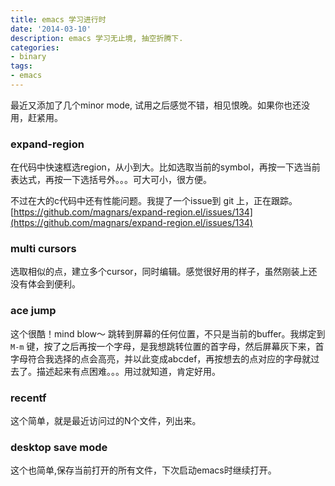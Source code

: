 ```yaml
---
title: emacs 学习进行时
date: '2014-03-10'
description: emacs 学习无止境, 抽空折腾下.
categories:
- binary
tags:
- emacs
---
```


最近又添加了几个minor mode, 试用之后感觉不错，相见恨晚。如果你也还没用，赶紧用。

### expand-region ###
在代码中快速框选region，从小到大。比如选取当前的symbol，再按一下选当前表达式，再按一下选括号外。。。可大可小，很方便。

不过在大的c代码中还有性能问题。我提了一个issue到 git 上，正在跟踪。
[https://github.com/magnars/expand-region.el/issues/134](https://github.com/magnars/expand-region.el/issues/134)

### multi cursors ###
选取相似的点，建立多个cursor，同时编辑。感觉很好用的样子，虽然刚装上还没有体会到便利。

### ace jump ###
这个很酷！mind blow～ 跳转到屏幕的任何位置，不只是当前的buffer。我绑定到 `M-m` 键，按了之后再按一个字母，是我想跳转位置的首字母，然后屏幕灰下来，首字母符合我选择的点会高亮，并以此变成abcdef，再按想去的点对应的字母就过去了。描述起来有点困难。。。用过就知道，肯定好用。

### recentf ###
这个简单，就是最近访问过的N个文件，列出来。


### desktop save mode ###
这个也简单,保存当前打开的所有文件，下次启动emacs时继续打开。



